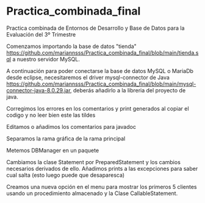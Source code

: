 # Practica_combinada_final
Practica combinada de Entornos de Desarrollo y Base de Datos para la Evaluación del 3º Trimestre

Comenzamos importando la base de datos "tienda" https://github.com/mariannsss/Practica_combinada_final/blob/main/tienda.sql a nuestro servidor MySQL.

A continuación para poder conectarse la base de datos MySQL o MariaDb desde eclipse, necesitaremos el driver mysql-connector de Java https://github.com/mariannsss/Practica_combinada_final/blob/main/mysql-connector-java-8.0.29.jar, deberás añadirlo a la libreria del proyecto de java.

Corregimos los errores en los comentarios y print generados al copiar el codigo y  no leer bien este las tildes

Editamos o añadimos los comentarios para javadoc

Separamos la rama gráfica de la rama principal

Metemos DBManager en un paquete

Cambiamos la clase Statement por PreparedStatement y los cambios necesarios derivados de ello.
Añadimos prints a las excepciones para saber cual salta (esto luego puede que desaparesca)

Creamos una nueva opción en el menu para mostrar los primeros 5 clientes usando un procedimiento almacenado y la Clase CallableStatement.
